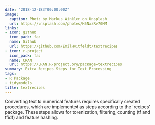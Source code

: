 ```yaml
---
date: "2018-12-183T00:00:00Z"
image:
  caption: Photo by Markus Winkler on Unsplash
  url: https://unsplash.com/photos/H5NxzRv70MM
links:
- icon: github
  icon_pack: fab
  name: Github
  url: https://github.com/EmilHvitfeldt/textrecipes
- icon: r-project
  icon_pack: fab
  name: CRAN
  url: https://CRAN.R-project.org/package=textrecipes
summary: Extra Recipes Steps for Text Processing
tags:
- R Package
- tidymodels
title: textrecipes
---
```


Converting text to numerical features requires specifically created procedures, which are implemented as steps according to the 'recipes' package. These steps allows for tokenization, filtering, counting (tf and tfidf) and feature hashing.
